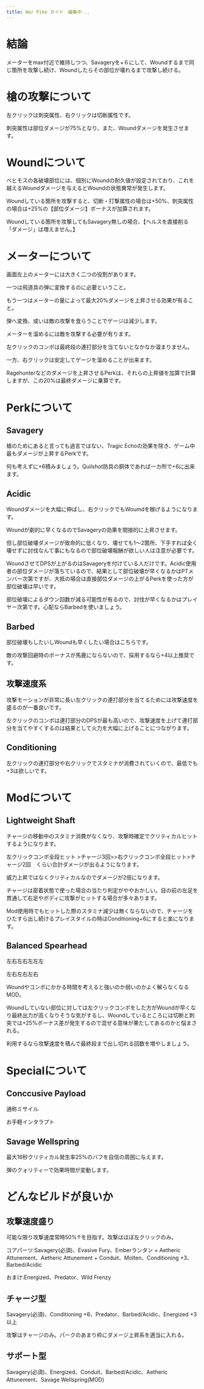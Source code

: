 ```yaml
---
title: War Pike ガイド　編集中...
---
```

# 結論

メーターをmax付近で維持しつつ、Savageryを+６にして、Woundするまで同じ箇所を攻撃し続け、Woundしたらその部位が壊れるまで攻撃し続ける。

# 槍の攻撃について

左クリックは刺突属性、右クリックは切断属性です。

刺突属性は部位ダメージが75%となり、また、Woundダメージを発生させます。

# Woundについて

ベヒモスの各破壊部位には、個別にWoundの耐久値が設定されており、これを越えるWoundダメージを与えるとWoundの状態異常が発生します。

Woundしている箇所を攻撃すると、切断・打撃属性の場合は+50%、刺突属性の場合は+25%の【部位ダメージ】ボーナスが加算されます。

Woundしている箇所を攻撃してもSavagery無しの場合、【ヘルスを直接削る「ダメージ」は増えません。】

# メーターについて

画面左上のメーターには大きく二つの役割があります。

一つは飛道具の弾に変換するのに必要ということ。

もう一つはメーターの量によって最大20%ダメージを上昇させる効果が有ること。

弾へ変換、或いは敵の攻撃を食らうことでゲージは減少します。

メーターを溜めるには敵を攻撃する必要が有ります。

左クリックのコンボは最終段の連打部分を当てないとなかなか溜まりません。

一方、右クリックは安定してゲージを溜めることが出来ます。

Ragehunterなどのダメージを上昇させるPerkは、それらの上昇値を加算で計算しますが、この20%は最終ダメージに乗算です。

# Perkについて

## Savagery

槍のためにあると言っても過言ではない、Tragic Echoの効果を除き、ゲーム中最もダメージが上昇するPerkです。

何も考えずに+6積みましょう。Quilshot防具の胴体であれば一カ所で+6に出来ます。

## Acidic

Woundダメージを大幅に伸ばし、右クリックでもWoumdを稼げるようになります。

Woundが劇的に早くなるのでSavageryの効果を間接的に上昇させます。

但し部位破壊ダメージが致命的に低くなり、壊せても1～2箇所、下手すれば全く壊せずに討伐なんて事にもなるので部位破壊報酬が欲しい人は注意が必要です。

WoundさせてDPSが上がるのはSavageryを付けている人だけです。Acidic使用者の部位ダメージが落ちているので、結果として部位破壊が早くなるかはPTメンバー次第ですが、大抵の場合は直接部位ダメージの上がるPerkを使った方が部位破壊は早いです。

部位破壊によるダウン回数が減る可能性が有るので、討伐が早くなるかはプレイヤー次第です。心配ならBarbedを使いましょう。

## Barbed

部位破壊もしたいしWoundも早くしたい場合はこちらです。

敵の攻撃回避時のボーナスが馬鹿にならないので、採用するなら+4以上推奨です。

## 攻撃速度系

攻撃モーションが非常に長い左クリックの連打部分を当てるためには攻撃速度を盛るのが一番良いです。

左クリックのコンボは連打部分のDPSが最も高いので、攻撃速度を上げて連打部分を当てやすくするのは結果として火力を大幅に上げることにつながります。

## Conditioning

左クリックの連打部分や右クリックでスタミナが消費されていくので、最低でも+3は欲しいです。

# Modについて

## Lightweight Shaft

チャージの移動中のスタミナ消費がなくなり、攻撃時確定でクリティカルヒットするようになります。

左クリックコンボ全段ヒット >チャージ3回>>右クリックコンボ全段ヒット>チャージ2回　くらい合計ダメージが出るようになります。

威力上昇ではなくクリティカルなのでダメージが2倍になります。

チャージは密着状態で使った場合の当たり判定がややおかしい。目の前の左足を貫通して右足やボディに攻撃がヒットする場合が多々あります。

Mod使用時でもヒットした際のスタミナ減少は無くならないので、チャージをひたすら出し続けるプレイスタイルの時はConditioning+6にすると楽になります。

## Balanced Spearhead

左右左右左左左

左右左右左右

 Woundやコンボにかかる時間を考えると強いのか弱いのかよく解らなくなるMOD。

Woundしていない部位に対しては左クリックコンボをした方がWoundが早くなり最終出力が高くなりそうな気がするし、Woundしているところには切断と刺突では+25%ボーナス差が発生するので混ぜる意味が果たしてあるのかと悩まされる。

利用するなら攻撃速度を積んで最終段まで出し切れる回数を増やしましょう。

# Specialについて

## Conccusive Payload

通称ミサイル

お手軽インタラプト

## Savage Wellspring

最大16秒クリティカル発生率25%のバフを自信の周囲に与えます。

弾のクォリティーで効果時間が変動します。

# どんなビルドが良いか

## 攻撃速度盛り

可能な限り攻撃速度常時50%↑を目指す。攻撃はほぼ左クリックのみ。

コアパーツ:Savagery(必須)、Evasive Fury、Emberランタン + Aetheric Attunement、Aetheric Attunement + Conduit、Molten、Conditioning +3、Barbed/Acidic

おまけ:Energized、Predator、Wild Frenzy

## チャージ型

Savagery(必須)、Conditioning +6、Predator、Barbed/Acidic、Energized +3以上

攻撃はチャージのみ。パークのあまり枠にダメージ上昇系を適当に入れる。

## サポート型

Savagery(必須)、Energized、Conduit、Barbed/Acidic、Aetheric Attunement、Savage Wellspring(MOD)
